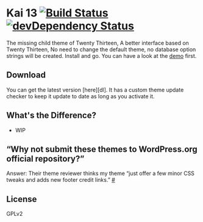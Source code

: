 # Kai 13 [![Build Status](https://travis-ci.org/sparanoid/kai-13.png)](https://travis-ci.org/sparanoid/kai-13) [![devDependency Status](https://david-dm.org/sparanoid/kai-13/dev-status.png)](https://david-dm.org/sparanoid/kai-13#info=devDependencies)

The missing child theme of Twenty Thirteen, A better interface based on Twenty Thirteen, No need to change the default theme, no database option strings will be created. Install and go. You can have a look at the [demo][demo] first.

## Download

You can get the latest version [here][dl]. It has a custom theme update checker to keep it update to date as long as you activate it.

## What's the Difference?

- WIP

## “Why not submit these themes to WordPress.org official repository?”

Answer: Their theme reviewer thinks my theme “just offer a few minor CSS tweaks and adds new footer credit links.” [#](http://themes.trac.wordpress.org/ticket/10728)

## License

GPLv2

[fsf]: http://www.fsf.org
[demo]: http://postholic.com/kai-13-demo/